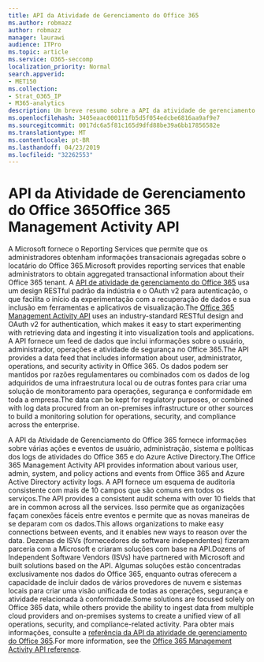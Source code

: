 ```yaml
---
title: API da Atividade de Gerenciamento do Office 365
ms.author: robmazz
author: robmazz
manager: laurawi
audience: ITPro
ms.topic: article
ms.service: O365-seccomp
localization_priority: Normal
search.appverid:
- MET150
ms.collection:
- Strat_O365_IP
- M365-analytics
description: Um breve resumo sobre a API da atividade de gerenciamento do Office 365.
ms.openlocfilehash: 3405eaac000111fb5d5f054edcbe6816aa9af9e7
ms.sourcegitcommit: 0017dc6a5f81c165d9dfd88be39a6bb17856582e
ms.translationtype: MT
ms.contentlocale: pt-BR
ms.lasthandoff: 04/23/2019
ms.locfileid: "32262553"
---
```

# <a name="office-365-management-activity-api"></a><span data-ttu-id="df0c9-103">API da Atividade de Gerenciamento do Office 365</span><span class="sxs-lookup"><span data-stu-id="df0c9-103">Office 365 Management Activity API</span></span>
<span data-ttu-id="df0c9-104">A Microsoft fornece o Reporting Services que permite que os administradores obtenham informações transacionais agregadas sobre o locatário do Office 365.</span><span class="sxs-lookup"><span data-stu-id="df0c9-104">Microsoft provides reporting services that enable administrators to obtain aggregated transactional information about their Office 365 tenant.</span></span> <span data-ttu-id="df0c9-105">A [API de atividade de gerenciamento do Office 365](https://docs.microsoft.com/office/office-365-management-api/office-365-management-apis-overview) usa um design RESTful padrão da indústria e o OAuth v2 para autenticação, o que facilita o início da experimentação com a recuperação de dados e sua inclusão em ferramentas e aplicativos de visualização.</span><span class="sxs-lookup"><span data-stu-id="df0c9-105">The [Office 365 Management Activity API](https://docs.microsoft.com/office/office-365-management-api/office-365-management-apis-overview) uses an industry-standard RESTful design and OAuth v2 for authentication, which makes it easy to start experimenting with retrieving data and ingesting it into visualization tools and applications.</span></span> <span data-ttu-id="df0c9-106">A API fornece um feed de dados que inclui informações sobre o usuário, administrador, operações e atividade de segurança no Office 365.</span><span class="sxs-lookup"><span data-stu-id="df0c9-106">The API provides a data feed that includes information about user, administrator, operations, and security activity in Office 365.</span></span> <span data-ttu-id="df0c9-107">Os dados podem ser mantidos por razões regulamentares ou combinados com os dados de log adquiridos de uma infraestrutura local ou de outras fontes para criar uma solução de monitoramento para operações, segurança e conformidade em toda a empresa.</span><span class="sxs-lookup"><span data-stu-id="df0c9-107">The data can be kept for regulatory purposes, or combined with log data procured from an on-premises infrastructure or other sources to build a monitoring solution for operations, security, and compliance across the enterprise.</span></span>

<span data-ttu-id="df0c9-108">A API da Atividade de Gerenciamento do Office 365 fornece informações sobre várias ações e eventos de usuário, administração, sistema e políticas dos logs de atividades do Office 365 e do Azure Active Directory.</span><span class="sxs-lookup"><span data-stu-id="df0c9-108">The Office 365 Management Activity API provides information about various user, admin, system, and policy actions and events from Office 365 and Azure Active Directory activity logs.</span></span> <span data-ttu-id="df0c9-109">A API fornece um esquema de auditoria consistente com mais de 10 campos que são comuns em todos os serviços.</span><span class="sxs-lookup"><span data-stu-id="df0c9-109">The API provides a consistent audit schema with over 10 fields that are in common across all the services.</span></span> <span data-ttu-id="df0c9-110">Isso permite que as organizações façam conexões fáceis entre eventos e permite que as novas maneiras de se deparam com os dados.</span><span class="sxs-lookup"><span data-stu-id="df0c9-110">This allows organizations to make easy connections between events, and it enables new ways to reason over the data.</span></span> <span data-ttu-id="df0c9-111">Dezenas de ISVs (fornecedores de software independentes) fizeram parceria com a Microsoft e criaram soluções com base na API.</span><span class="sxs-lookup"><span data-stu-id="df0c9-111">Dozens of Independent Software Vendors (ISVs) have partnered with Microsoft and built solutions based on the API.</span></span> <span data-ttu-id="df0c9-112">Algumas soluções estão concentradas exclusivamente nos dados do Office 365, enquanto outras oferecem a capacidade de incluir dados de vários provedores de nuvem e sistemas locais para criar uma visão unificada de todas as operações, segurança e atividade relacionada à conformidade.</span><span class="sxs-lookup"><span data-stu-id="df0c9-112">Some solutions are focused solely on Office 365 data, while others provide the ability to ingest data from multiple cloud providers and on-premises systems to create a unified view of all operations, security, and compliance-related activity.</span></span> <span data-ttu-id="df0c9-113">Para obter mais informações, consulte a [referência da API da atividade de gerenciamento do Office 365](https://docs.microsoft.com/office/office-365-management-api/office-365-management-activity-api-reference).</span><span class="sxs-lookup"><span data-stu-id="df0c9-113">For more information, see the [Office 365 Management Activity API reference](https://docs.microsoft.com/office/office-365-management-api/office-365-management-activity-api-reference).</span></span>
